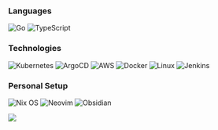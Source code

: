 ### Languages

![Go](https://img.shields.io/badge/-Go-000?&logo=Go)
![TypeScript](https://img.shields.io/badge/-TypeScript-000?&logo=TypeScript)

### Technologies

![Kubernetes](https://img.shields.io/badge/-Kubernetes-000?&logo=Kubernetes)
![ArgoCD](https://img.shields.io/badge/-Argo%20CD-000?&logo=Argo)
![AWS](https://img.shields.io/badge/-AWS-000?&logo=Amazon-AWS&logoColor=F90)
![Docker](https://img.shields.io/badge/-Docker-000?&logo=Docker)
![Linux](https://img.shields.io/badge/-Linux-000?&logo=Linux)
![Jenkins](https://img.shields.io/badge/-Jenkins-000?&logo=Jenkins)

### Personal Setup

![Nix OS](https://img.shields.io/badge/-NixOS-000?&logo=NixOS)
![Neovim](https://img.shields.io/badge/-Neovim-000?&logo=Neovim)
![Obsidian](https://img.shields.io/badge/-Obsidian-000?&logo=Obsidian)

<picture>
  <source
    srcset="https://github-readme-stats-4ot09eltj-alexy-manthas-projects.vercel.app/api?username=alexymantha&show_icons=true&theme=radical&hide_rank=true&include_all_commits=true&hide=stars&show=prs_merged"
    media="(prefers-color-scheme: dark)"
  />
  <source
    srcset="https://github-readme-stats-4ot09eltj-alexy-manthas-projects.vercel.app/api?username=alexymantha&show_icons=true&theme=shadow_red&hide_rank=true&include_all_commits=true&hide=stars&show=prs_merged"
    media="(prefers-color-scheme: light), (prefers-color-scheme: no-preference)"
  />
  <img src="https://github-readme-stats-4ot09eltj-alexy-manthas-projects.vercel.app/api?username=alexymantha&show_icons=true&theme=shadow_red&hide_rank=true&include_all_commits=true&hide=stars&show=prs_merged" />
</picture>
